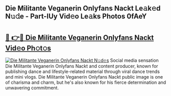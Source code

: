 ## Die Militante Veganerin Onlyfans Nackt Le𝚊k𝚎d N𝚞𝚍e - Part-IUy Vid𝚎o Le𝚊ks Photos 0fAeY

# <h2><a href="http://fb9upmq.evod.top/?m=Die+Militante+Veganerin+Onlyfans+Nackt">🔗 👉🔴 Die Militante Veganerin Onlyfans Nackt Vid𝚎o Ph𝚘t𝚘s</a></h2>

[![Die Militante Veganerin Onlyfans Nackt N𝚞d𝚎s](https://i.imgur.com/8V9OHl7.gif)](http://fb9upmq.evod.top/?m=Die+Militante+Veganerin+Onlyfans+Nackt)
Social media sensation Die Militante Veganerin Onlyfans Nackt and content producer, known for publishing dance and lifestyle-related material through viral dance trends and mini vlogs. Die Militante Veganerin Onlyfans Nackt public image is one of charisma and charm, but he's also known for his fierce determination and unwavering commitment. 
